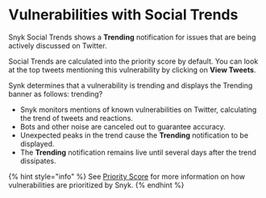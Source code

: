 # Vulnerabilities with Social Trends

Snyk Social Trends shows a **Trending** notification for issues that are being actively discussed on Twitter.

Social Trends are calculated into the priority score by default. You can look at the top tweets mentioning this vulnerability by clicking on **View Tweets**.

Synk determines that a vulnerability is trending and displays the Trending banner as follows: trending?

* Snyk monitors mentions of known vulnerabilities on Twitter, calculating the trend of tweets and reactions.
* Bots and other noise are canceled out to guarantee accuracy.
* Unexpected peaks in the trend cause the **Trending** notification to be displayed.
* The **Trending** notification remains live until several days after the trend dissipates.

{% hint style="info" %}
See [Priority Score](../prioritizing-issues/priority-score.md) for more information on how vulnerabilities are prioritized by Snyk.
{% endhint %}
